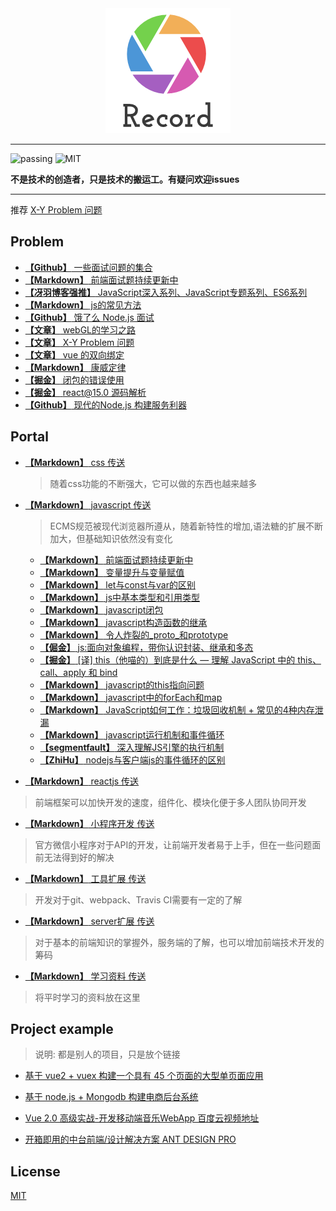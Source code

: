 <div align="center"><img src="./Img/record1.png" alt="logo" title="logo"/></div>

---

![passing](https://img.shields.io/badge/build-passing-brightgreen.svg)
![MIT](https://img.shields.io/badge/License-MIT-brightgreen.svg)

**不是技术的创造者，只是技术的搬运工。有疑问欢迎issues**

---

推荐 [X-Y Problem 问题](https://coolshell.cn/articles/10804.html)

## Problem
* [**【Github】** 一些面试问题的集合](https://github.com/EastSummer/wheel_marking/blob/master/question.md)
* [**【Markdown】** 前端面试题持续更新中](https://github.com/HerryLo/Record/blob/master/js/JsMd/%E5%B8%B8%E8%A7%81%E7%9A%84%E9%9D%A2%E8%AF%95%E9%A2%98.md)
* [**【冴羽博客强推】** JavaScript深入系列、JavaScript专题系列、ES6系列](https://github.com/mqyqingfeng/Blog)
* [**【Markdown】** js的常见方法](./js/JsMd/js的常见方法.md)
* [**【Github】** 饿了么 Node.js 面试](https://github.com/ElemeFE/node-interview/tree/master/sections/zh-cn)
* [**【文章】** webGL的学习之路](https://blog.csdn.net/column/details/webgl.html?&page=2)
* [**【文章】** X-Y Problem 问题](https://coolshell.cn/articles/10804.html)
* [**【文章】** vue 的双向绑定](https://www.cnblogs.com/kidney/p/6052935.html?utm_source=gold_browser_extension)
* [**【Markdown】** 康威定律](./other/康威定律.md)
* [**【掘金】** 闭包的错误使用](https://juejin.im/post/5c22f13b5188252b56273a00)
* [**【掘金】** react@15.0 源码解析](https://juejin.im/post/5983dfbcf265da3e2f7f32de)
* [**【Github】** 现代的Node.js 构建服务利器](https://i5ting.github.io/modern-nodejs/)

## Portal

* [**【Markdown】** css 传送](./css) 
  > 随着css功能的不断强大，它可以做的东西也越来越多

* [**【Markdown】** javascript 传送](./js) 
  > ECMS规范被现代浏览器所遵从，随着新特性的增加,语法糖的扩展不断加大，但基础知识依然没有变化
  * [**【Markdown】** 前端面试题持续更新中](./JsMd/常见的面试题.md)
  * [**【Markdown】** 变量提升与变量赋值](./JsMd/真正弄懂JS.md)
  * [**【Markdown】** let与const与var的区别](./JsMd/let与const与var.md)
  * [**【Markdown】** js中基本类型和引用类型](./JsMd/js中基本类型和引用类型.md)
  * [**【Markdown】** javascript闭包](./JsMd/闭包.md)
  * [**【Markdown】** javascript构造函数的继承](./JsMd/js构造函数的继承.md)
  * [**【Markdown】** 令人炸裂的_proto_和prototype](./JsMd/令人炸裂的_proto_和prototype.md)
  * [**【倔金】** js:面向对象编程，带你认识封装、继承和多态](https://juejin.im/post/59396c96fe88c2006afc2707)
  * [**【掘金】** [译] this（他喵的）到底是什么 — 理解 JavaScript 中的 this、call、apply 和 bind](https://juejin.im/post/5b9f176b6fb9a05d3827d03f)
  * [**【Markdown】** javascript的this指向问题](./JsMd/js中this的指向问题.md)
  * [**【Markdown】** javascript中的forEach和map](./JsMd/js中for和map和forEach.md)
  * [**【Markdown】** JavaScript如何工作：垃圾回收机制 + 常见的4种内存泄漏](./JsMd/GcHandle.md)
  * [**【Markdown】** javascript运行机制和事件循环](./JsMd/js运行机制和事件循环.md)
  * [**【segmentfault】** 深入理解JS引擎的执行机制](https://segmentfault.com/a/1190000012806637)
  * [**【ZhiHu】** nodejs与客户端js的事件循环的区别](https://zhuanlan.zhihu.com/p/33058983)

* [**【Markdown】** reactjs 传送](./frame) 
> 前端框架可以加快开发的速度，组件化、模块化便于多人团队协同开发

* [**【Markdown】** 小程序开发 传送](./other/wxsapp) 
> 官方微信小程序对于API的开发，让前端开发者易于上手，但在一些问题面前无法得到好的解决

* [**【Markdown】** 工具扩展 传送](./other/devTool) 
> 开发对于git、webpack、Travis CI需要有一定的了解

* [**【Markdown】** server扩展 传送](./server) 
> 对于基本的前端知识的掌握外，服务端的了解，也可以增加前端技术开发的筹码

* [**【Markdown】** 学习资料 传送](./other/learn) 
> 将平时学习的资料放在这里

## Project example

> 说明: 都是别人的项目，只是放个链接

* [基于 vue2 + vuex 构建一个具有 45 个页面的大型单页面应用][30]
* [基于 node.js + Mongodb 构建电商后台系统][31]
* [Vue 2.0 高级实战-开发移动端音乐WebApp 百度云视频地址][32]
* [开箱即用的中台前端/设计解决方案 ANT DESIGN PRO](https://pro.ant.design/)

  [30]: https://github.com/bailicangdu/vue2-elm
  [31]: https://github.com/bailicangdu/node-elm
  [32]: https://pan.baidu.com/s/1geQIWHt?qq-pf-to=pcqq.group&errno=0&errmsg=Auth%20Login%20Sucess&&bduss=&ssnerror=0#list/path=%2FVue%202.0%20%E9%AB%98%E7%BA%A7%E5%AE%9E%E6%88%98-%E5%BC%80%E5%8F%91%E7%A7%BB%E5%8A%A8%E7%AB%AF%E9%9F%B3%E4%B9%90WebApp
  
## License
[MIT](https://github.com/HerryLo/Record/blob/master/LICENSE)
